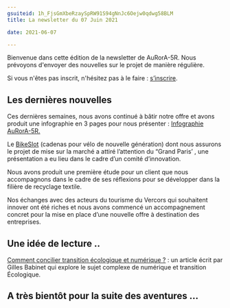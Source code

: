 ```yaml
---
gsuiteid: 1h_FjsGmXbeRzaySpRW91S94gNnJc6Oejw0qdwg58BLM
title: La newsletter du 07 Juin 2021

date: 2021-06-07

---
```


Bienvenue dans cette édition de la newsletter de AuRorA-5R. Nous prévoyons d'envoyer des nouvelles sur le projet de manière régulière.

Si vous n'êtes pas inscrit, n'hésitez pas à le faire : [s’inscrire](https://www.google.com/url?q=https://aurora-5r.fr/inscription/&sa=D&source=editors&ust=1623858018706000&usg=AOvVaw1CJ5Yvz-2rwO9rLCqa9cjm).

Les dernières nouvelles
-----------------------

Ces dernières semaines, nous avons continué à bâtir notre offre et avons produit une infographie en 3 pages pour nous présenter : [Infographie AuRorA-5R.](https://www.google.com/url?q=https://aurora-5r.fr/content/Infographie-AuRorA-5R.pdf&sa=D&source=editors&ust=1623858018707000&usg=AOvVaw1Wyem4oQjnJVt3dU101SJD)

Le [BikeSlot](https://www.google.com/url?q=https://bikeslot.com/&sa=D&source=editors&ust=1623858018708000&usg=AOvVaw3RHixcL9n4sBiVDk2349Tm) (cadenas pour vélo de nouvelle génération) dont nous assurons le projet de mise sur la marché a attiré l’attention du “Grand Paris’ , une présentation a eu lieu dans le cadre d’un comité d’innovation.

Nous avons produit une première étude pour un client que nous accompagnons dans le cadre de ses réflexions pour se développer dans la filière de recyclage textile.

Nos échanges avec des acteurs du tourisme du Vercors qui souhaitent innover ont été riches et nous avons commencé un accompagnement concret pour la mise en place d’une nouvelle offre à destination des entreprises.

Une idée de lecture ..
----------------------

[Comment concilier transition écologique et numérique ?](https://www.google.com/url?q=https://www.institutmontaigne.org/blog/comment-concilier-transition-ecologique-et-numerique&sa=D&source=editors&ust=1623858018710000&usg=AOvVaw09ZLWDFED_hnGGRvf8Oxxy) : un article écrit par Gilles Babinet qui explore le sujet complexe de numérique et transition Écologique. 

A très bientôt pour la suite des aventures ...
----------------------------------------------

